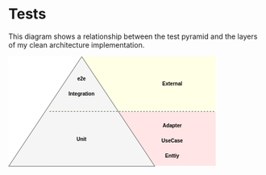 # Tests
This diagram shows a relationship between the test pyramid and the layers of my clean architecture implementation.


<img src="test_piram.png"/>

